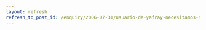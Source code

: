 ```yaml
---
layout: refresh
refresh_to_post_id: /enquiry/2006-07-31/usuario-de-yafray-necesitamos-tu-ayuda.html
---
```

